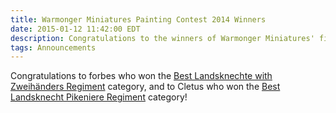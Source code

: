 ```yaml
---
title: Warmonger Miniatures Painting Contest 2014 Winners
date: 2015-01-12 11:42:00 EDT
description: Congratulations to the winners of Warmonger Miniatures' first painting contest.
tags: Announcements
---
```

Congratulations to forbes who won the [Best Landsknechte with Zweihänders Regiment](http://www.forum.specialist-arms.com/index.php?topic=6896.0) category, and to Cletus who won the [Best Landsknecht Pikeniere Regiment](http://www.forum.specialist-arms.com/index.php?topic=6897.0) category!